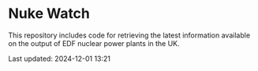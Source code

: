 # Nuke Watch

This repository includes code for retrieving the latest information available on the output of EDF nuclear power plants in the UK.

Last updated: 2024-12-01 13:21
